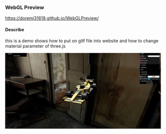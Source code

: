 ### WebGL Preview
<a link="https://doremi31618.github.io/WebGLPreview/">https://doremi31618.github.io/WebGLPreview/</a>

#### Describe
this is a demo shows how to put on gltf file into website 
and how to change material parameter of three.js

<img src="static/textures/screenshot.png">
